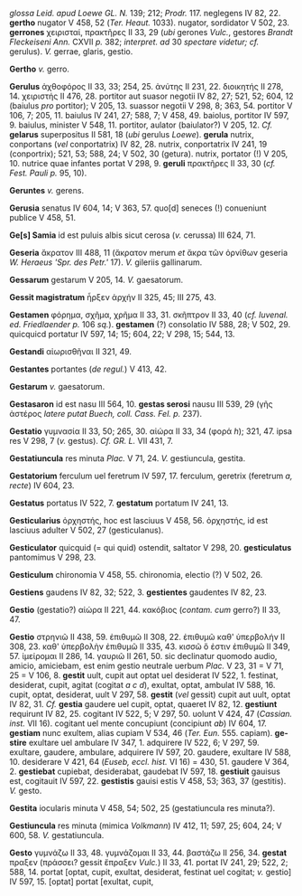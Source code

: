 *glossa Leid. apud Loewe GL. N.* 139; 212; *Prodr.* 117. neglegens IV
82, 22. **gertho** nugator V 458, 52 (*Ter. Heaut.* 1033). nugator,
sordidator V 502, 23. **gerrones** χειρισταί, πρακτῆρες II 33, 29 (*ubi*
gerones *Vulc.*, gestores *Brandt Fleckeiseni Ann.* CXVII *p.* 382;
*interpret. ad* 30 *spectare videtur; cf.* gerulus). *V.* gerrae,
glaris, gestio.

**Gertho** *v.* gerro.

**Gerulus** ἀχθοφόρος II 33, 33; 254, 25. ἀνύτης II 231, 22. διοικητής
II 278, 14. χειριστής II 476, 28. portitor aut suasor negotii IV 82, 27;
521, 52; 604, 12 (baiulus *pro* portitor); V 205, 13. suassor negotii V
298, 8; 363, 54. portitor V 106, 7; 205, 11. baiulus IV 241, 27; 588, 7;
V 458, 49. baiolus, portitor IV 597, 9. baiulus, minister V 548, 11.
portitor, aulator (baiulator?) V 205, 12. *Cf.* **gelarus** superpositus
II 581, 18 (*ubi* gerulus *Loewe*). **gerula** nutrix, conportans (*vel*
conportatrix) IV 82, 28. nutrix, conportatrix IV 241, 19 (conportrix);
521, 53; 588, 24; V 502, 30 (getura). nutrix, portator (!) V 205, 10.
nutrice quae infantes portat V 298, 9. **geruli** πρακτῆρες II 33, 30
(*cf. Fest. Pauli p.* 95, 10).

**Geruntes** *v.* gerens.

**Gerusia** senatus IV 604, 14; V 363, 57. quo[d] seneces (!)
conueniunt publice V 458, 51.

**Ge[s] Samia** id est puluis albis sicut cerosa (*v.* cerussa) III
624, 71.

**Geseria** ἄκρατον III 488, 11 (ἄκρατον merum *et* ἄκρα τῶν ὀρνίθων
geseria *W. Heraeus 'Spr. des Petr.'* 17). *V.* gileriis gallinarum.

**Gessarum** gestarum V 205, 14. *V.* gaesatorum.

**Gessit magistratum** ἦρξεν ἀρχήν II 325, 45; III 275, 43.

**Gestamen** φόρημα, σχῆμα, χρῆμα II 33, 31. σκῆπτρον II 33, 40 (*cf.
Iuvenal. ed. Friedlaender p.* 106 *sq.*). **gestamen** (?) consolatio IV
588, 28; V 502, 29. quicquicd portatur IV 597, 14; 15; 604, 22; V 298,
15; 544, 13.

**Gestandi** αἰωρισθῆναι II 321, 49.

**Gestantes** portantes (*de regul.*) V 413, 42.

**Gestarum** *v.* gaesatorum.

**Gestasaron** id est nasu III 564, 10. **gestas serosi** nausu III 539,
29 (γῆς ἀστέρος *latere putat Buech, coll. Cass. Fel. p.* 237).

**Gestatio** γυμνασία II 33, 50; 265, 30. αἰώρα II 33, 34 (φορά *h*);
321, 47. ipsa res V 298, 7 (*v.* gestus). *Cf. GR. L.* VII 431, 7.

**Gestatiuncula** res minuta *Plac.* V 71, 24. *V.* gestiuncula,
gestita.

**Gestatorium** ferculum uel feretrum IV 597, 17. ferculum, geretrix
(feretrum *a, recte*) IV 604, 23.

**Gestatus** portatus IV 522, 7. **gestatum** portatum IV 241, 13.

**Gesticularius** ὀρχηστής, hoc est lasciuus V 458, 56. ὀρχηστής, id est
lasciuus adulter V 502, 27 (gesticulanus).

**Gesticulator** quicquid (= qui quid) ostendit, saltator V 298, 20.
**gesticula­tus** pantomimus V 298, 23.

**Gesticulum** chironomia V 458, 55. chironomia, electio (?) V 502, 26.

**Gestiens** gaudens IV 82, 32; 522, 3. **gestientes** gaudentes IV 82,
23.

**Gestio** (gestatio?) αἰώρα II 221, 44. κακόβιος (*contam. cum* gerro?)
II 33, 47.

**Gestio** στρηνιῶ II 438, 59. ἐπιθυμῶ II 308, 22. ἐπιθυμῶ καθ'
ὑπερβολήν II 308, 23. καθ' ὑπερβολὴν ἐπιθυμῶ II 335, 43. κισσῶ ὅ ἐστιν
ἐπιθυμῶ II 349, 57. ἱμείρομαι II 286, 14. γαυριῶ II 261, 50. sic
declinatur quomodo audio, amicio, amiciebam, est enim gestio neutrale
uerbum *Plac.* V 23, 31 = V 71, 25 = V 106, 8. **gestit** uult, cupit
aut optat uel desiderat IV 522, 1. festinat, desiderat, cupit, agitat
(cogitat *a c d*), exultat, optat, ambulat IV 588, 16. cupit, optat,
desiderat, uult V 297, 58. **gestit** (*vel* gessit) cupit aut uult,
optat IV 82, 31. *Cf.* **gestia** gaudere uel cupit, optat, quaeret IV
82, 12. **gestiunt** requirunt IV 82, 25. cogitant IV 522, 5; V 297, 50.
uolunt V 424, 47 (*Cassian. inst.* VII 16). cogitant uel mente
concupiunt (concipiunt *ab*) IV 604, 17. **gestiam** nunc exultem, alias
cupiam V 534, 46 (*Ter. Eun.* 555. capiam). **ge­stire** exultare uel
ambulare IV 347, 1. adquirere IV 522, 6; V 297, 59. exultare, gaudere,
ambulare, adquirere IV 597, 20. gaudere, exultare IV 588, 10. desiderare
V 421, 64 (*Euseb, eccl. hist.* VI 16) = 430, 51. gaudere V 364, 2.
**gestiebat** cupiebat, desiderabat, gaudebat IV 597, 18. **gestiuit**
gauisus est, cogitauit IV 597, 22. **gestistis** gauisi estis V 458, 53;
363, 37 (gestitis). *V.* gesto.

**Gestita** iocularis minuta V 458, 54; 502, 25 (gestatiuncula res
minuta?).

**Gestiuncula** res minuta (mimica *Volkmann*) IV 412, 11; 597, 25; 604,
24; V 600, 58. *V.* gestatiuncula.

**Gesto** γυμνάζω II 33, 48. γυμνάζομαι II 33, 44. βαστάζω II 256, 34.
**gestat** πραξεν (πράσσει? gessit ἔπραξεν *Vulc.*) II 33, 41. portat IV
241, 29; 522, 2; 588, 14. portat [optat, cupit, exultat, desiderat,
festinat uel cogitat; *v.* gestio] IV 597, 15. [optat] portat
[exultat, cupit,
